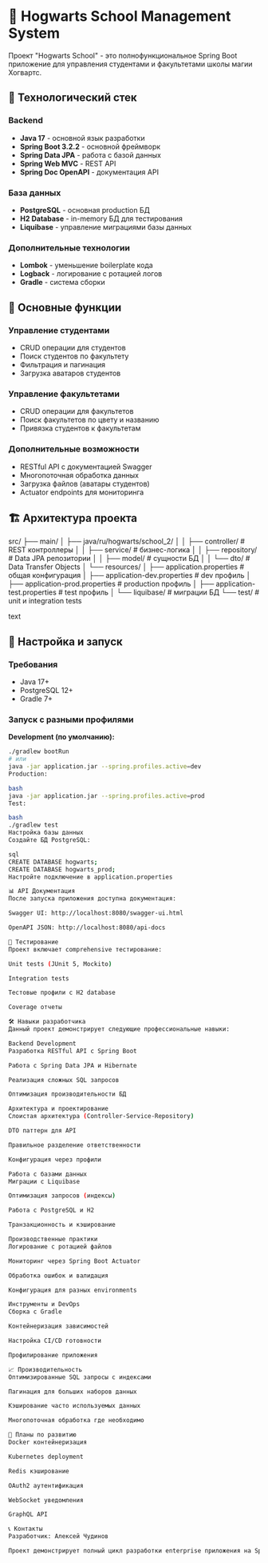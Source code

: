 # 🏰 Hogwarts School Management System

Проект "Hogwarts School" - это полнофункциональное Spring Boot приложение для управления студентами и факультетами школы магии Хогвартс.

## 🚀 Технологический стек

### Backend
- **Java 17** - основной язык разработки
- **Spring Boot 3.2.2** - основной фреймворк
- **Spring Data JPA** - работа с базой данных
- **Spring Web MVC** - REST API
- **Spring Doc OpenAPI** - документация API

### База данных
- **PostgreSQL** - основная production БД
- **H2 Database** - in-memory БД для тестирования
- **Liquibase** - управление миграциями базы данных

### Дополнительные технологии
- **Lombok** - уменьшение boilerplate кода
- **Logback** - логирование с ротацией логов
- **Gradle** - система сборки

## 🎯 Основные функции

### Управление студентами
- CRUD операции для студентов
- Поиск студентов по факультету
- Фильтрация и пагинация
- Загрузка аватаров студентов

### Управление факультетами
- CRUD операции для факультетов
- Поиск факультетов по цвету и названию
- Привязка студентов к факультетам

### Дополнительные возможности
- RESTful API с документацией Swagger
- Многопоточная обработка данных
- Загрузка файлов (аватары студентов)
- Actuator endpoints для мониторинга

## 🏗️ Архитектура проекта
src/
├── main/
│ ├── java/ru/hogwarts/school_2/
│ │ ├── controller/ # REST контроллеры
│ │ ├── service/ # бизнес-логика
│ │ ├── repository/ # Data JPA репозитории
│ │ ├── model/ # сущности БД
│ │ └── dto/ # Data Transfer Objects
│ └── resources/
│ ├── application.properties # общая конфигурация
│ ├── application-dev.properties # dev профиль
│ ├── application-prod.properties # production профиль
│ ├── application-test.properties # test профиль
│ └── liquibase/ # миграции БД
└── test/ # unit и integration tests

text

## 🔧 Настройка и запуск

### Требования
- Java 17+
- PostgreSQL 12+
- Gradle 7+

### Запуск с разными профилями

**Development (по умолчанию):**
```bash
./gradlew bootRun
# или
java -jar application.jar --spring.profiles.active=dev
Production:

bash
java -jar application.jar --spring.profiles.active=prod
Test:

bash
./gradlew test
Настройка базы данных
Создайте БД PostgreSQL:

sql
CREATE DATABASE hogwarts;
CREATE DATABASE hogwarts_prod;
Настройте подключение в application.properties

📊 API Документация
После запуска приложения доступна документация:

Swagger UI: http://localhost:8080/swagger-ui.html

OpenAPI JSON: http://localhost:8080/api-docs

🧪 Тестирование
Проект включает comprehensive тестирование:

Unit tests (JUnit 5, Mockito)

Integration tests

Тестовые профили с H2 database

Coverage отчеты

🛠️ Навыки разработчика
Данный проект демонстрирует следующие профессиональные навыки:

Backend Development
Разработка RESTful API с Spring Boot

Работа с Spring Data JPA и Hibernate

Реализация сложных SQL запросов

Оптимизация производительности БД

Архитектура и проектирование
Слоистая архитектура (Controller-Service-Repository)

DTO паттерн для API

Правильное разделение ответственности

Конфигурация через профили

Работа с базами данных
Миграции с Liquibase

Оптимизация запросов (индексы)

Работа с PostgreSQL и H2

Транзакционность и кэширование

Производственные практики
Логирование с ротацией файлов

Мониторинг через Spring Boot Actuator

Обработка ошибок и валидация

Конфигурация для разных environments

Инструменты и DevOps
Сборка с Gradle

Контейнеризация зависимостей

Настройка CI/CD готовности

Профилирование приложения

📈 Производительность
Оптимизированные SQL запросы с индексами

Пагинация для больших наборов данных

Кэширование часто используемых данных

Многопоточная обработка где необходимо

🔮 Планы по развитию
Docker контейнеризация

Kubernetes deployment

Redis кэширование

OAuth2 аутентификация

WebSocket уведомления

GraphQL API

📞 Контакты
Разработчик: Алексей Чудинов

Проект демонстрирует полный цикл разработки enterprise приложения на Spring Boot ecosystem.
